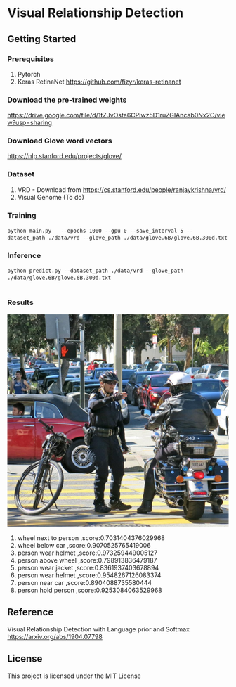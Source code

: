 # Visual Relationship Detection

## Getting Started
### Prerequisites
1. Pytorch
2. Keras RetinaNet https://github.com/fizyr/keras-retinanet

### Download the pre-trained weights
https://drive.google.com/file/d/1tZJvOsta6CPIwz5D1ruZGIAncab0Nx2O/view?usp=sharing

### Download Glove word vectors
https://nlp.stanford.edu/projects/glove/

### Dataset
1) VRD - Download from  https://cs.stanford.edu/people/ranjaykrishna/vrd/
2) Visual Genome (To do)

 
### Training
```
python main.py   --epochs 1000 --gpu 0 --save_interval 5 --dataset_path ./data/vrd --glove_path ./data/glove.6B/glove.6B.300d.txt
```

### Inference
```
python predict.py --dataset_path ./data/vrd --glove_path ./data/glove.6B/glove.6B.300d.txt


```

### Results
![alt text](./images/8559246586_4bd43f9505_b.jpg)


1) wheel next to person ,score:0.7031404376029968
2) wheel below car ,score:0.9070525765419006
3) person wear helmet ,score:0.973259449005127
4) person above wheel ,score:0.798913836479187
5) person wear jacket ,score:0.8361937403678894
6) person wear helmet ,score:0.9548267126083374
7) person near car ,score:0.8904088735580444
8) person hold person ,score:0.9253084063529968


## Reference
Visual Relationship Detection with Language prior and Softmax
https://arxiv.org/abs/1904.07798


## License
This project is licensed under the MIT License 


